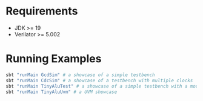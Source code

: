 
# Requirements

- JDK >= 19
- Verilator >= 5.002


# Running Examples

```sh
sbt "runMain GcdSim" # a showcase of a simple testbench
sbt "runMain CdcSim" # a showcase of a testbench with multiple clocks
sbt "runMain TinyAluTest" # a showcase of a simple testbench with a model
sbt "runMain TinyAluUvm" # a UVM showcase
```